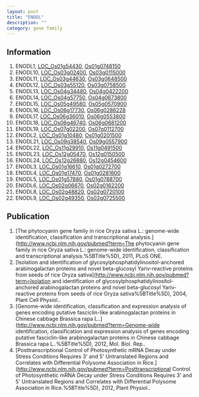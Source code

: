 ```yaml
---
layout: post
title: "ENODL"
description: ""
category: gene family
---
```


## Information
1. ENODL1, [LOC_Os01g54430](http://rice.plantbiology.msu.edu/cgi-bin/ORF_infopage.cgi?orf=LOC_Os01g54430), [Os01g0748150](http://rapdb.dna.affrc.go.jp/viewer/gbrowse_details/irgsp1?name=Os01g0748150)
2. ENODL10, [LOC_Os03g02400](http://rice.plantbiology.msu.edu/cgi-bin/ORF_infopage.cgi?orf=LOC_Os03g02400), [Os03g0115000](http://rapdb.dna.affrc.go.jp/viewer/gbrowse_details/irgsp1?name=Os03g0115000)
3. ENODL11, [LOC_Os03g44630](http://rice.plantbiology.msu.edu/cgi-bin/ORF_infopage.cgi?orf=LOC_Os03g44630), [Os03g0648500](http://rapdb.dna.affrc.go.jp/viewer/gbrowse_details/irgsp1?name=Os03g0648500)
4. ENODL12, [LOC_Os03g55120](http://rice.plantbiology.msu.edu/cgi-bin/ORF_infopage.cgi?orf=LOC_Os03g55120), [Os03g0758500](http://rapdb.dna.affrc.go.jp/viewer/gbrowse_details/irgsp1?name=Os03g0758500)
5. ENODL13, [LOC_Os04g34480](http://rice.plantbiology.msu.edu/cgi-bin/ORF_infopage.cgi?orf=LOC_Os04g34480), [Os04g0422200](http://rapdb.dna.affrc.go.jp/viewer/gbrowse_details/irgsp1?name=Os04g0422200)
6. ENODL14, [LOC_Os04g57750](http://rice.plantbiology.msu.edu/cgi-bin/ORF_infopage.cgi?orf=LOC_Os04g57750), [Os04g0673800](http://rapdb.dna.affrc.go.jp/viewer/gbrowse_details/irgsp1?name=Os04g0673800)
7. ENODL15, [LOC_Os05g49580](http://rice.plantbiology.msu.edu/cgi-bin/ORF_infopage.cgi?orf=LOC_Os05g49580), [Os05g0570900](http://rapdb.dna.affrc.go.jp/viewer/gbrowse_details/irgsp1?name=Os05g0570900)
8. ENODL16, [LOC_Os06g17730](http://rice.plantbiology.msu.edu/cgi-bin/ORF_infopage.cgi?orf=LOC_Os06g17730), [Os06g0286228](http://rapdb.dna.affrc.go.jp/viewer/gbrowse_details/irgsp1?name=Os06g0286228)
9. ENODL17, [LOC_Os06g36010](http://rice.plantbiology.msu.edu/cgi-bin/ORF_infopage.cgi?orf=LOC_Os06g36010), [Os06g0553800](http://rapdb.dna.affrc.go.jp/viewer/gbrowse_details/irgsp1?name=Os06g0553800)
10. ENODL18, [LOC_Os06g46740](http://rice.plantbiology.msu.edu/cgi-bin/ORF_infopage.cgi?orf=LOC_Os06g46740), [Os06g0681200](http://rapdb.dna.affrc.go.jp/viewer/gbrowse_details/irgsp1?name=Os06g0681200)
11. ENODL19, [LOC_Os07g02200](http://rice.plantbiology.msu.edu/cgi-bin/ORF_infopage.cgi?orf=LOC_Os07g02200), [Os07g0112700](http://rapdb.dna.affrc.go.jp/viewer/gbrowse_details/irgsp1?name=Os07g0112700)
12. ENODL2, [LOC_Os01g10480](http://rice.plantbiology.msu.edu/cgi-bin/ORF_infopage.cgi?orf=LOC_Os01g10480), [Os01g0201500](http://rapdb.dna.affrc.go.jp/viewer/gbrowse_details/irgsp1?name=Os01g0201500)
13. ENODL21, [LOC_Os09g38540](http://rice.plantbiology.msu.edu/cgi-bin/ORF_infopage.cgi?orf=LOC_Os09g38540), [Os09g0557900](http://rapdb.dna.affrc.go.jp/viewer/gbrowse_details/irgsp1?name=Os09g0557900)
14. ENODL22, [LOC_Os11g29910](http://rice.plantbiology.msu.edu/cgi-bin/ORF_infopage.cgi?orf=LOC_Os11g29910), [Os11g0491500](http://rapdb.dna.affrc.go.jp/viewer/gbrowse_details/irgsp1?name=Os11g0491500)
15. ENODL23, [LOC_Os12g05470](http://rice.plantbiology.msu.edu/cgi-bin/ORF_infopage.cgi?orf=LOC_Os12g05470), [Os12g0150500](http://rapdb.dna.affrc.go.jp/viewer/gbrowse_details/irgsp1?name=Os12g0150500)
16. ENODL24, [LOC_Os12g26880](http://rice.plantbiology.msu.edu/cgi-bin/ORF_infopage.cgi?orf=LOC_Os12g26880), [Os12g0454600](http://rapdb.dna.affrc.go.jp/viewer/gbrowse_details/irgsp1?name=Os12g0454600)
17. ENODL3, [LOC_Os01g16610](http://rice.plantbiology.msu.edu/cgi-bin/ORF_infopage.cgi?orf=LOC_Os01g16610), [Os01g0272700](http://rapdb.dna.affrc.go.jp/viewer/gbrowse_details/irgsp1?name=Os01g0272700)
18. ENODL4, [LOC_Os01g17470](http://rice.plantbiology.msu.edu/cgi-bin/ORF_infopage.cgi?orf=LOC_Os01g17470), [Os01g0281600](http://rapdb.dna.affrc.go.jp/viewer/gbrowse_details/irgsp1?name=Os01g0281600)
19. ENODL5, [LOC_Os01g57880](http://rice.plantbiology.msu.edu/cgi-bin/ORF_infopage.cgi?orf=LOC_Os01g57880), [Os01g0788700](http://rapdb.dna.affrc.go.jp/viewer/gbrowse_details/irgsp1?name=Os01g0788700)
20. ENODL6, [LOC_Os02g06670](http://rice.plantbiology.msu.edu/cgi-bin/ORF_infopage.cgi?orf=LOC_Os02g06670), [Os02g0162200](http://rapdb.dna.affrc.go.jp/viewer/gbrowse_details/irgsp1?name=Os02g0162200)
21. ENODL8, [LOC_Os02g48820](http://rice.plantbiology.msu.edu/cgi-bin/ORF_infopage.cgi?orf=LOC_Os02g48820), [Os02g0720100](http://rapdb.dna.affrc.go.jp/viewer/gbrowse_details/irgsp1?name=Os02g0720100)
22. ENODL9, [LOC_Os02g49350](http://rice.plantbiology.msu.edu/cgi-bin/ORF_infopage.cgi?orf=LOC_Os02g49350), [Os02g0725500](http://rapdb.dna.affrc.go.jp/viewer/gbrowse_details/irgsp1?name=Os02g0725500)

## Publication
1. [The phytocyanin gene family in rice Oryza sativa L.: genome-wide identification, classification and transcriptional analysis.](http://www.ncbi.nlm.nih.gov/pubmed?term=The phytocyanin gene family in rice Oryza sativa L.: genome-wide identification, classification and transcriptional analysis.%5BTitle%5D), 2011, PLoS ONE.
2. [Isolation and identification of glycosylphosphatidylinositol-anchored arabinogalactan proteins and novel beta-glucosyl Yariv-reactive proteins from seeds of rice Oryza sativa](http://www.ncbi.nlm.nih.gov/pubmed?term=Isolation and identification of glycosylphosphatidylinositol-anchored arabinogalactan proteins and novel beta-glucosyl Yariv-reactive proteins from seeds of rice Oryza sativa%5BTitle%5D), 2004, Plant Cell Physiol..
3. [Genome-wide identification, classification and expression analysis of genes encoding putative fasciclin-like arabinogalactan proteins in Chinese cabbage Brassica rapa L..](http://www.ncbi.nlm.nih.gov/pubmed?term=Genome-wide identification, classification and expression analysis of genes encoding putative fasciclin-like arabinogalactan proteins in Chinese cabbage Brassica rapa L..%5BTitle%5D), 2012, Mol. Biol. Rep..
4. [Posttranscriptional Control of Photosynthetic mRNA Decay under Stress Conditions Requires 3' and 5' Untranslated Regions and Correlates with Differential Polysome Association in Rice.](http://www.ncbi.nlm.nih.gov/pubmed?term=Posttranscriptional Control of Photosynthetic mRNA Decay under Stress Conditions Requires 3' and 5' Untranslated Regions and Correlates with Differential Polysome Association in Rice.%5BTitle%5D), 2012, Plant Physiol..


